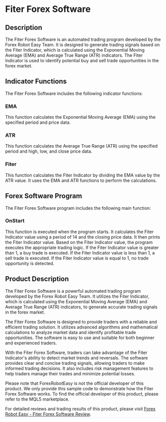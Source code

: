 # Fiter Forex Software

## Description
The Fiter Forex Software is an automated trading program developed by the Forex Robot Easy Team. It is designed to generate trading signals based on the Fiter Indicator, which is calculated using the Exponential Moving Average (EMA) and Average True Range (ATR) indicators. The Fiter Indicator is used to identify potential buy and sell trade opportunities in the forex market.

## Indicator Functions
The Fiter Forex Software includes the following indicator functions:

### EMA
This function calculates the Exponential Moving Average (EMA) using the specified period and price data.

### ATR
This function calculates the Average True Range (ATR) using the specified period and high, low, and close price data.

### Fiter
This function calculates the Fiter Indicator by dividing the EMA value by the ATR value. It uses the EMA and ATR functions to perform the calculations.

## Forex Software Program
The Fiter Forex Software program includes the following main function:

### OnStart
This function is executed when the program starts. It calculates the Fiter Indicator value using a period of 14 and the closing price data. It then prints the Fiter Indicator value. Based on the Fiter Indicator value, the program executes the appropriate trading logic. If the Fiter Indicator value is greater than 1, a buy trade is executed. If the Fiter Indicator value is less than 1, a sell trade is executed. If the Fiter Indicator value is equal to 1, no trade opportunity is detected.

## Product Description
The Fiter Forex Software is a powerful automated trading program developed by the Forex Robot Easy Team. It utilizes the Fiter Indicator, which is calculated using the Exponential Moving Average (EMA) and Average True Range (ATR) indicators, to generate accurate trading signals in the forex market.

The Fiter Forex Software is designed to provide traders with a reliable and efficient trading solution. It utilizes advanced algorithms and mathematical calculations to analyze market data and identify profitable trade opportunities. The software is easy to use and suitable for both beginner and experienced traders.

With the Fiter Forex Software, traders can take advantage of the Fiter Indicator's ability to detect market trends and reversals. The software provides clear and concise trading signals, allowing traders to make informed trading decisions. It also includes risk management features to help traders manage their trades and minimize potential losses.

Please note that ForexRobotEasy is not the official developer of this product. We only provide this sample code to demonstrate how the Fiter Forex Software works. To find the official developer of this product, please refer to the MQL5 marketplace.

For detailed reviews and trading results of this product, please visit [Forex Robot Easy - Fiter Forex Software Review](https://forexroboteasy.com/forex-robot-review/fiter-forex-software-review-free-bonus-ea-real-results/).
